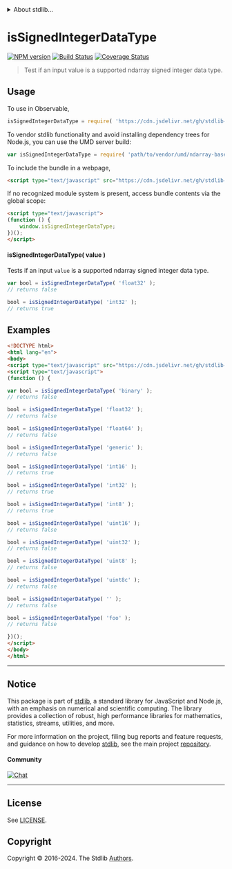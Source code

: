 <!--

@license Apache-2.0

Copyright (c) 2023 The Stdlib Authors.

Licensed under the Apache License, Version 2.0 (the "License");
you may not use this file except in compliance with the License.
You may obtain a copy of the License at

   http://www.apache.org/licenses/LICENSE-2.0

Unless required by applicable law or agreed to in writing, software
distributed under the License is distributed on an "AS IS" BASIS,
WITHOUT WARRANTIES OR CONDITIONS OF ANY KIND, either express or implied.
See the License for the specific language governing permissions and
limitations under the License.

-->


<details>
  <summary>
    About stdlib...
  </summary>
  <p>We believe in a future in which the web is a preferred environment for numerical computation. To help realize this future, we've built stdlib. stdlib is a standard library, with an emphasis on numerical and scientific computation, written in JavaScript (and C) for execution in browsers and in Node.js.</p>
  <p>The library is fully decomposable, being architected in such a way that you can swap out and mix and match APIs and functionality to cater to your exact preferences and use cases.</p>
  <p>When you use stdlib, you can be absolutely certain that you are using the most thorough, rigorous, well-written, studied, documented, tested, measured, and high-quality code out there.</p>
  <p>To join us in bringing numerical computing to the web, get started by checking us out on <a href="https://github.com/stdlib-js/stdlib">GitHub</a>, and please consider <a href="https://opencollective.com/stdlib">financially supporting stdlib</a>. We greatly appreciate your continued support!</p>
</details>

# isSignedIntegerDataType

[![NPM version][npm-image]][npm-url] [![Build Status][test-image]][test-url] [![Coverage Status][coverage-image]][coverage-url] <!-- [![dependencies][dependencies-image]][dependencies-url] -->

> Test if an input value is a supported ndarray signed integer data type.

<!-- Section to include introductory text. Make sure to keep an empty line after the intro `section` element and another before the `/section` close. -->

<section class="intro">

</section>

<!-- /.intro -->

<!-- Package usage documentation. -->



<section class="usage">

## Usage

To use in Observable,

```javascript
isSignedIntegerDataType = require( 'https://cdn.jsdelivr.net/gh/stdlib-js/ndarray-base-assert-is-signed-integer-data-type@umd/browser.js' )
```

To vendor stdlib functionality and avoid installing dependency trees for Node.js, you can use the UMD server build:

```javascript
var isSignedIntegerDataType = require( 'path/to/vendor/umd/ndarray-base-assert-is-signed-integer-data-type/index.js' )
```

To include the bundle in a webpage,

```html
<script type="text/javascript" src="https://cdn.jsdelivr.net/gh/stdlib-js/ndarray-base-assert-is-signed-integer-data-type@umd/browser.js"></script>
```

If no recognized module system is present, access bundle contents via the global scope:

```html
<script type="text/javascript">
(function () {
    window.isSignedIntegerDataType;
})();
</script>
```

#### isSignedIntegerDataType( value )

Tests if an input `value` is a supported ndarray signed integer data type.

```javascript
var bool = isSignedIntegerDataType( 'float32' );
// returns false

bool = isSignedIntegerDataType( 'int32' );
// returns true
```

</section>

<!-- /.usage -->

<!-- Package usage notes. Make sure to keep an empty line after the `section` element and another before the `/section` close. -->

<section class="notes">

</section>

<!-- /.notes -->

<!-- Package usage examples. -->

<section class="examples">

## Examples

<!-- eslint no-undef: "error" -->

```html
<!DOCTYPE html>
<html lang="en">
<body>
<script type="text/javascript" src="https://cdn.jsdelivr.net/gh/stdlib-js/ndarray-base-assert-is-signed-integer-data-type@umd/browser.js"></script>
<script type="text/javascript">
(function () {

var bool = isSignedIntegerDataType( 'binary' );
// returns false

bool = isSignedIntegerDataType( 'float32' );
// returns false

bool = isSignedIntegerDataType( 'float64' );
// returns false

bool = isSignedIntegerDataType( 'generic' );
// returns false

bool = isSignedIntegerDataType( 'int16' );
// returns true

bool = isSignedIntegerDataType( 'int32' );
// returns true

bool = isSignedIntegerDataType( 'int8' );
// returns true

bool = isSignedIntegerDataType( 'uint16' );
// returns false

bool = isSignedIntegerDataType( 'uint32' );
// returns false

bool = isSignedIntegerDataType( 'uint8' );
// returns false

bool = isSignedIntegerDataType( 'uint8c' );
// returns false

bool = isSignedIntegerDataType( '' );
// returns false

bool = isSignedIntegerDataType( 'foo' );
// returns false

})();
</script>
</body>
</html>
```

</section>

<!-- /.examples -->

<!-- Section to include cited references. If references are included, add a horizontal rule *before* the section. Make sure to keep an empty line after the `section` element and another before the `/section` close. -->

<section class="references">

</section>

<!-- /.references -->

<!-- Section for related `stdlib` packages. Do not manually edit this section, as it is automatically populated. -->

<section class="related">

</section>

<!-- /.related -->

<!-- Section for all links. Make sure to keep an empty line after the `section` element and another before the `/section` close. -->


<section class="main-repo" >

* * *

## Notice

This package is part of [stdlib][stdlib], a standard library for JavaScript and Node.js, with an emphasis on numerical and scientific computing. The library provides a collection of robust, high performance libraries for mathematics, statistics, streams, utilities, and more.

For more information on the project, filing bug reports and feature requests, and guidance on how to develop [stdlib][stdlib], see the main project [repository][stdlib].

#### Community

[![Chat][chat-image]][chat-url]

---

## License

See [LICENSE][stdlib-license].


## Copyright

Copyright &copy; 2016-2024. The Stdlib [Authors][stdlib-authors].

</section>

<!-- /.stdlib -->

<!-- Section for all links. Make sure to keep an empty line after the `section` element and another before the `/section` close. -->

<section class="links">

[npm-image]: http://img.shields.io/npm/v/@stdlib/ndarray-base-assert-is-signed-integer-data-type.svg
[npm-url]: https://npmjs.org/package/@stdlib/ndarray-base-assert-is-signed-integer-data-type

[test-image]: https://github.com/stdlib-js/ndarray-base-assert-is-signed-integer-data-type/actions/workflows/test.yml/badge.svg?branch=v0.2.2
[test-url]: https://github.com/stdlib-js/ndarray-base-assert-is-signed-integer-data-type/actions/workflows/test.yml?query=branch:v0.2.2

[coverage-image]: https://img.shields.io/codecov/c/github/stdlib-js/ndarray-base-assert-is-signed-integer-data-type/main.svg
[coverage-url]: https://codecov.io/github/stdlib-js/ndarray-base-assert-is-signed-integer-data-type?branch=main

<!--

[dependencies-image]: https://img.shields.io/david/stdlib-js/ndarray-base-assert-is-signed-integer-data-type.svg
[dependencies-url]: https://david-dm.org/stdlib-js/ndarray-base-assert-is-signed-integer-data-type/main

-->

[chat-image]: https://img.shields.io/gitter/room/stdlib-js/stdlib.svg
[chat-url]: https://app.gitter.im/#/room/#stdlib-js_stdlib:gitter.im

[stdlib]: https://github.com/stdlib-js/stdlib

[stdlib-authors]: https://github.com/stdlib-js/stdlib/graphs/contributors

[umd]: https://github.com/umdjs/umd
[es-module]: https://developer.mozilla.org/en-US/docs/Web/JavaScript/Guide/Modules

[deno-url]: https://github.com/stdlib-js/ndarray-base-assert-is-signed-integer-data-type/tree/deno
[deno-readme]: https://github.com/stdlib-js/ndarray-base-assert-is-signed-integer-data-type/blob/deno/README.md
[umd-url]: https://github.com/stdlib-js/ndarray-base-assert-is-signed-integer-data-type/tree/umd
[umd-readme]: https://github.com/stdlib-js/ndarray-base-assert-is-signed-integer-data-type/blob/umd/README.md
[esm-url]: https://github.com/stdlib-js/ndarray-base-assert-is-signed-integer-data-type/tree/esm
[esm-readme]: https://github.com/stdlib-js/ndarray-base-assert-is-signed-integer-data-type/blob/esm/README.md
[branches-url]: https://github.com/stdlib-js/ndarray-base-assert-is-signed-integer-data-type/blob/main/branches.md

[stdlib-license]: https://raw.githubusercontent.com/stdlib-js/ndarray-base-assert-is-signed-integer-data-type/main/LICENSE

</section>

<!-- /.links -->
